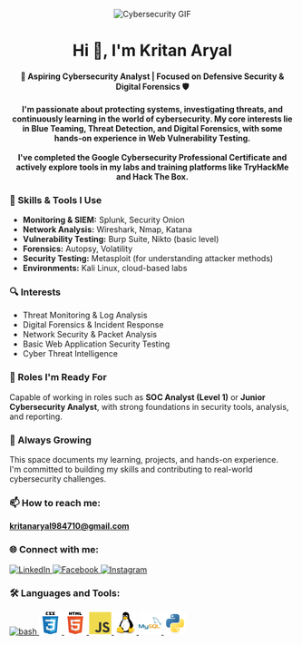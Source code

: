 <p align="center">
  <img src="https://github.com/kritanaryal/kritanaryal/blob/main/6e3641df4d4ff70e70554064ff9739a3.gif" width="300" alt="Cybersecurity GIF" />
</p>


<h1 align="center">Hi 👋, I'm Kritan Aryal</h1>

<h4 align="center">
🔐 Aspiring Cybersecurity Analyst | Focused on Defensive Security & Digital Forensics 🛡️  
<br><br>
I'm passionate about protecting systems, investigating threats, and continuously learning in the world of cybersecurity.  
My core interests lie in Blue Teaming, Threat Detection, and Digital Forensics, with some hands-on experience in Web Vulnerability Testing.  
<br><br>
I've completed the Google Cybersecurity Professional Certificate and actively explore tools in my labs and training platforms like TryHackMe and Hack The Box.
</h4>



### 🧠 Skills & Tools I Use
- **Monitoring & SIEM:** Splunk, Security Onion  
- **Network Analysis:** Wireshark, Nmap, Katana  
- **Vulnerability Testing:** Burp Suite, Nikto (basic level)  
- **Forensics:** Autopsy, Volatility  
- **Security Testing:** Metasploit (for understanding attacker methods)  
- **Environments:** Kali Linux, cloud-based labs  



### 🔍 Interests
- Threat Monitoring & Log Analysis  
- Digital Forensics & Incident Response  
- Network Security & Packet Analysis  
- Basic Web Application Security Testing  
- Cyber Threat Intelligence  



### 💼 Roles I'm Ready For
Capable of working in roles such as **SOC Analyst (Level 1)** or **Junior Cybersecurity Analyst**, with strong foundations in security tools, analysis, and reporting.



### 🌱 Always Growing
This space documents my learning, projects, and hands-on experience.  
I'm committed to building my skills and contributing to real-world cybersecurity challenges.



### 📫 How to reach me:
**kritanaryal984710@gmail.com**

### 🌐 Connect with me:
<p align="left">
  <a href="https://www.linkedin.com/in/aryalkritan11" target="blank">
    <img src="https://raw.githubusercontent.com/rahuldkjain/github-profile-readme-generator/master/src/images/icons/Social/linked-in-alt.svg" alt="LinkedIn" height="30" width="40" />
  </a>
  <a href="https://www.facebook.com/aryal.kritan" target="blank">
    <img src="https://raw.githubusercontent.com/rahuldkjain/github-profile-readme-generator/master/src/images/icons/Social/facebook.svg" alt="Facebook" height="30" width="40" />
  </a>
  <a href="https://www.instagram.com/kritan.aryal" target="blank">
    <img src="https://raw.githubusercontent.com/rahuldkjain/github-profile-readme-generator/master/src/images/icons/Social/instagram.svg" alt="Instagram" height="30" width="40" />
  </a>
</p>

### 🛠️ Languages and Tools:
<p align="left">
  <a href="https://www.gnu.org/software/bash/" target="_blank">
    <img src="https://www.vectorlogo.zone/logos/gnu_bash/gnu_bash-icon.svg" alt="bash" width="40" height="40"/>
  </a>
  <a href="https://www.w3schools.com/css/" target="_blank">
    <img src="https://raw.githubusercontent.com/devicons/devicon/master/icons/css3/css3-original-wordmark.svg" alt="css3" width="40" height="40"/>
  </a>
  <a href="https://www.w3.org/html/" target="_blank">
    <img src="https://raw.githubusercontent.com/devicons/devicon/master/icons/html5/html5-original-wordmark.svg" alt="html5" width="40" height="40"/>
  </a>
  <a href="https://developer.mozilla.org/en-US/docs/Web/JavaScript" target="_blank">
    <img src="https://raw.githubusercontent.com/devicons/devicon/master/icons/javascript/javascript-original.svg" alt="javascript" width="40" height="40"/>
  </a>
  <a href="https://www.linux.org/" target="_blank">
    <img src="https://raw.githubusercontent.com/devicons/devicon/master/icons/linux/linux-original.svg" alt="linux" width="40" height="40"/>
  </a>
  <a href="https://www.mysql.com/" target="_blank">
    <img src="https://raw.githubusercontent.com/devicons/devicon/master/icons/mysql/mysql-original-wordmark.svg" alt="mysql" width="40" height="40"/>
  </a>
  <a href="https://www.python.org" target="_blank">
    <img src="https://raw.githubusercontent.com/devicons/devicon/master/icons/python/python-original.svg" alt="python" width="40" height="40"/>
  </a>
</p>
